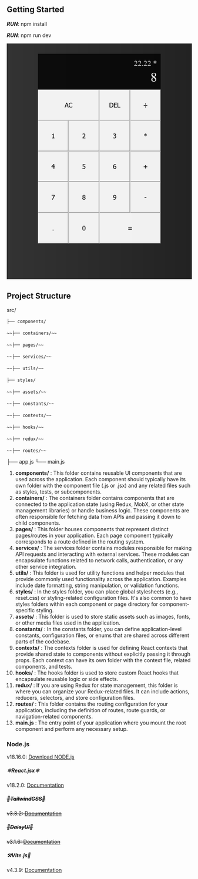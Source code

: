 ## **Getting Started**

***RUN***: 	npm install

***RUN***: 	npm run dev

<img src='./public/app_shot.png' />

## Project Structure

src/

    ├── components/

    ~~├── containers/~~

    ~~├── pages/~~

    ~~├── services/~~

    ~~├── utils/~~

    ├── styles/

    ~~├── assets/~~

    ~~├── constants/~~

    ~~├── contexts/~~

    ~~├── hooks/~~

    ~~├── redux/~~

    ~~├── routes/~~

├── app.js
└── main.js

1. **components/** : This folder contains reusable UI components that are used across the application. Each component should typically have its own folder with the component file (.js or .jsx) and any related files such as styles, tests, or subcomponents.
2. **containers/** : The containers folder contains components that are connected to the application state (using Redux, MobX, or other state management libraries) or handle business logic. These components are often responsible for fetching data from APIs and passing it down to child components.
3. **pages/** : This folder houses components that represent distinct pages/routes in your application. Each page component typically corresponds to a route defined in the routing system.
4. **services/** : The services folder contains modules responsible for making API requests and interacting with external services. These modules can encapsulate functions related to network calls, authentication, or any other service integration.
5. **utils/** : This folder is used for utility functions and helper modules that provide commonly used functionality across the application. Examples include date formatting, string manipulation, or validation functions.
6. **styles/** : In the styles folder, you can place global stylesheets (e.g., reset.css) or styling-related configuration files. It's also common to have styles folders within each component or page directory for component-specific styling.
7. **assets/** : This folder is used to store static assets such as images, fonts, or other media files used in the application.
8. **constants/** : In the constants folder, you can define application-level constants, configuration files, or enums that are shared across different parts of the codebase.
9. **contexts/** : The contexts folder is used for defining React contexts that provide shared state to components without explicitly passing it through props. Each context can have its own folder with the context file, related components, and tests.
10. **hooks/** : The hooks folder is used to store custom React hooks that encapsulate reusable logic or side effects.
11. **redux/** : If you are using Redux for state management, this folder is where you can organize your Redux-related files. It can include actions, reducers, selectors, and store configuration files.
12. **routes/** : This folder contains the routing configuration for your application, including the definition of routes, route guards, or navigation-related components.
13. **main.js** : The entry point of your application where you mount the root component and perform any necessary setup.

### Node.js

v18.16.0: [Download NODE.js](https://nodejs.org/en)

##### ⚛️React.jsx⚛️

v18.2.0: [Documentation](https://react.dev/reference/react)

##### ~~🚢TailwindCSS💨~~

~~v3.3.2: [Documentation](https://tailwindcss.com/)~~

##### ~~🌼DaisyUI📱~~

~~v3.1.6: [Documentation](https://daisyui.com/)~~

##### ⚒️Vite.js🧱

v4.3.9: [Documentation](https://vitejs.dev/guide/)
